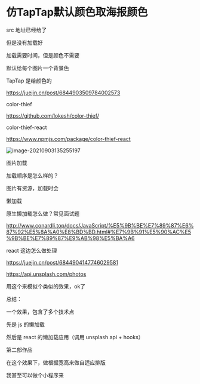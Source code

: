 # 仿TapTap默认颜色取海报颜色



src 地址已经给了

但是没有加载好

加载需要时间，但是颜色不需要

默认给每个图片一个背景色





TapTap 是给颜色的



https://juejin.cn/post/6844903509784002573



color-thief

https://github.com/lokesh/color-thief/



color-thief-react

https://www.npmjs.com/package/color-thief-react



![image-20210903135255197](https://i.loli.net/2021/09/03/AgjELfeDJZ6knv7.png)





图片加载

加载顺序是怎么样的？

图片有资源，加载时会



懒加载

原生懒加载怎么做？常见面试题

http://www.conardli.top/docs/JavaScript/%E5%9B%BE%E7%89%87%E6%87%92%E5%8A%A0%E8%BD%BD.html#%E7%9B%91%E5%90%AC%E5%9B%BE%E7%89%87%E9%AB%98%E5%BA%A6



react 这边怎么做处理

https://juejin.cn/post/6844904147746029581



https://api.unsplash.com/photos

用这个来模拟个类似的效果，ok了







总结：

一个效果，包含了多个技术点

先是 js 的懒加载

然后是 react 的懒加载应用（调用 unsplash api + hooks）





第二部作品

在这个效果下，做根据宽高来做自适应排版



我甚至可以做个小程序来

















